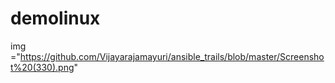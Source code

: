 # demolinux
img ="https://github.com/Vijayarajamayuri/ansible_trails/blob/master/Screenshot%20(330).png"
